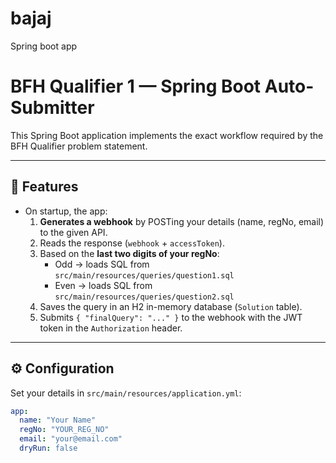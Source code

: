 # bajaj
Spring boot app

# BFH Qualifier 1 — Spring Boot Auto-Submitter

This Spring Boot application implements the exact workflow required by the BFH Qualifier problem statement.

---

## 🚀 Features
- On startup, the app:
  1. **Generates a webhook** by POSTing your details (name, regNo, email) to the given API.
  2. Reads the response (`webhook` + `accessToken`).
  3. Based on the **last two digits of your regNo**:
     - Odd → loads SQL from `src/main/resources/queries/question1.sql`
     - Even → loads SQL from `src/main/resources/queries/question2.sql`
  4. Saves the query in an H2 in-memory database (`Solution` table).
  5. Submits `{ "finalQuery": "..." }` to the webhook with the JWT token in the `Authorization` header.

---

## ⚙️ Configuration
Set your details in `src/main/resources/application.yml`:

```yaml
app:
  name: "Your Name"
  regNo: "YOUR_REG_NO"
  email: "your@email.com"
  dryRun: false
